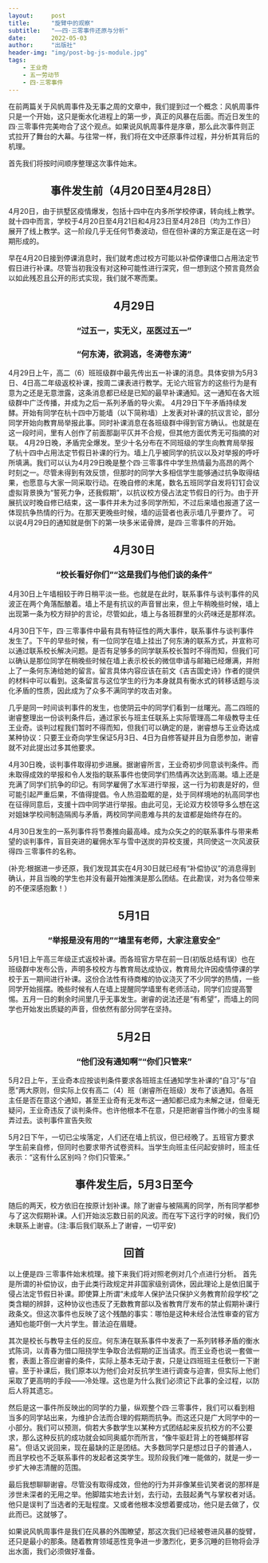 ```yaml
---
layout:     post
title:      "旋臂中的观察"
subtitle:   "——四·三零事件还原与分析"
date:       2022-05-03
author:     "出版社"
header-img: "img/post-bg-js-module.jpg"
tags:
    - 王业奇
    - 五一劳动节
    - 四·三零事件
---
```


在前两篇关于风帆周事件及无事之周的文章中，我们提到过一个概念：风帆周事件只是一个开始，这只是衡水化进程上的第一步，真正的风暴在后面。而近日发生的四·三零事件完美吻合了这个观点。如果说风帆周事件是序章，那么此次事件则正式拉开了舞台的大幕。与往常一样，我们将在文中还原事件过程，并分析其背后的机理。

首先我们将按时间顺序整理这次事件始末。

## <center> 事件发生前（4月20日至4月28日） </center>

4月20日，由于拱墅区疫情爆发，包括十四中在内多所学校停课，转向线上教学。就十四中而言，学校于4月20日至4月21日和4月23日至4月28日（均为工作日）展开了线上教学。这一阶段几乎无任何节奏波动，但在但补课的方案正是在这一时期形成的。 

早在4月20日接到停课消息时，我们就考虑过校方可能以补偿停课借口占用法定节假日进行补课。尽管当初我没有对这种可能性进行深究，但一想到这个预言竟然会以如此残忍且公开的形式实现，我们就不寒而栗。

## <center> 4月29日 </center>
### <center> “过五一，实无义，巫医过五一” </center>
### <center> “何东涛，欲洞逃，冬涛卷东涛” </center>

4月29日上午，高二（6）班班级群中最先传出五一补课的消息。具体安排为5月3日、4日高二年级返校补课，按周二课表进行教学。无论六班官方的这些行为是有意为之还是无意泄露，这条消息都已经是已知的最早补课通知。这一通知在各大班级群中广泛传播，并成为之后一系列矛盾的导火索。
4月29日下午矛盾持续发酵。开始有同学在杭十四中万能墙（以下简称墙）上发表对补课的抗议言论，部分同学开始向教育局举报此事。同时补课消息在各班级群中得到官方确认。也就是在这一段时间，里有人创作了前面那副平仄并不合规，但其他方面优秀无可指摘的对联。
4月29日晚，矛盾完全爆发。至少十名分布在不同班级的学生向教育局举报了杭十四中占用法定节假日补课的行为。墙上几乎被同学的抗议以及对举报的呼吁所填满。我们可以认为4月29日晚是整个四·三零事件中学生热情最为高昂的两个时刻之一。尽管未得到有效反馈，但那时的同学大多相信学生能够通过抗争取得结果，也愿意与大家一同采取行动。在晚自修的末尾，数名五班同学自发将钉钉会议虚拟背景换为“誓死力争，还我假期”，以抗议校方侵占法定节假日的行为。由于开展抗议时晚自修已结束，这一事件并未为过多同学所知，不过后来墙也报道了这一体现抗争热情的行为。在那天更晚些时候，墙的运营者也表示墙几乎要炸了。
可以说4月29日的通知就是倒下的第一块多米诺骨牌，是四·三零事件的开始。

## <center> 4月30日 </center>
### <center> “校长看好你们”“这是我们与他们谈的条件” </center>

4月30日上午墙相较于昨日稍平淡一些。也就是在此时，联系事件与谈判事件的风波正在两个角落酝酿着。墙上不是有抗议的声音冒出来，但上午稍晚些时候，墙上出现第一条为校方辩护的言论，尽管如此，墙上与各班群里的火药味还是那样浓。

4月30日下午，四·三零事件中最有具有特征性的两大事件，联系事件与谈判事件发生了。下午的早些时候，有一位同学在墙上挂出了何东涛的联系方式，并宣称可以通过联系校长解决问题。是否有足够多的同学联系校长暂时不得而知，但我们可以确认是那位同学在稍晚些时候在墙上表示校长的微信申请与邮箱已经爆满，并附上了一条何东涛给她的留言。留言具体内容应该在前文《吉吉国史诗》作者的提供的材料中可以看到。这条留言与这位学生的行为本身就具有衡水式的转移话题与淡化矛盾的性质，因此成为了众多不满同学的攻击对象。

几乎是同一时间谈判事件的发生，也使阴云中的同学们看到一丝曙光。高二四班的谢睿整理出一份谈判条件后，通过家长与班主任联系上实际管理高二年级教导主任王业奇。谈判过程我们暂时不得而知，但我们可以确定的是，谢睿想与王业奇达成某种协议：只要王业奇向学生保证5月3日、4日为自修答疑并且为自愿参加，谢睿就不对此提出过多其他要求。

4月30日晚，谈判事件取得初步进展。据谢睿所言，王业奇初步同意谈判条件。而未取得成效的举报和令人发指的联系事件也使同学们热情再次达到高潮。墙上还是充满了同学们抗争的印记。有同学雇佣了水军进行举报，这一行为初衷是好的，但可能引起严重后果，不值得提倡。令人热泪盈眶的是，处于同样境地的杭高同学也在征得同意后，支援十四中同学进行举报。由此可见，无论双方校领导多么想在这对姐妹学校间制造隔阂与矛盾，两校同学间患难与共的友谊都是始终存在的。

4月30日发生的一系列事件将节奏推向最高峰。成为众矢之的的联系事件与带来希望的谈判事件，盲目突进的雇佣水军与雪中送炭的异校支援，共同使这一次风波获得四·三零事件的名称。

(补充:根据进一步还原，我们发现其实在4月30日就已经有“补偿协议”的消息得到确认，并且当晚的学生也并没有最开始推演是那么团结。在此勘误，对为各位带来的不便深感抱歉！）

## <center> 5月1日 </center>
### <center> “举报是没有用的”“墙里有老师，大家注意安全” </center>

5月1日上午高三年级正式返校补课。而各班官方早在前一日(初版总结有误）也在班级群中发布公告，声明多校校方与教育局达成协议，教育局允许因疫情停课的学校于五一期间进行补课。这份合法性有待商榷的协议浇灭了不少同学的热情，一些同学开始摇摆。晚些时候有人在墙上提醒同学墙里有老师活动，同学们应提高警惕。五月一日的剩余时间里几乎无事发生。谢睿的说法还是“有希望”，而墙上的同学也开始发出质疑的声音，但依然有部分同学在坚持。

## <center> 5月2日 </center>
### <center> “他们没有通知啊”“你们只管来” </center>

5月2日上午，王业奇本应按谈判条件要求各班班主任通知学生补课的“自习”与“自愿”两大原则，但实际上仅有高二（4）班（谢睿所在班级）发布了该通知。各班主任是否在意这个通知，甚至王业奇有无发布这一通知都已成为未解之谜，但毫无疑问，王业奇违反了谈判条件。也许他根本不在意，只是把谢睿当作微小的虫豸糊弄过去。谈判事件宣告失败

5月2日下午，一切已尘埃落定，人们还在墙上抗议，但已经晚了。五班官方要求学生前来自修，但同时也要求带齐试卷资料。当学生向班主任问起安排时，班主任表示：“这有什么区别吗？你们只管来。”

## <center> 事件发生后，5月3日至今 </center>

随后的两天，校方依旧在按原计划补课。除了谢睿与被隔离的同学，所有同学都参与了这次假期补课。人们开始淡忘数日前的风波。而在写下这行字的时候，我们仍未联系上谢睿。(注:事后我们联系上了谢睿，一切平安)

## <center> 回首 </center>

以上便是四·三零事件始末梳理。接下来我们将对照老例对几个点进行分析。 
首先是所谓的补偿协议，由于此类行政规定并非国家级别调休，因此理论上是依旧属于侵占法定节假日补课。即使算上所谓“未成年人保护法只保护义务教育阶段学校”之类含糊的辨辞，这种协议也违反了无数教育部以及省教育厅发布的禁止假期补课行政条文。但这次事件也反映了这个残酷的事实：哪怕是这种未经合法性审查的官方通知也能吓倒一大片学生。普法迫在眉睫。

其次是校长与教导主任的反应。何东涛在联系事件中发表了一系列转移矛盾的衡水式陈词，以青春为借口阻挠学生争取合法假期的正当请求。而王业奇也说一套做一套，表面上答应谢睿的条件，实际上基本无动于衷，只是让四班班主任敷衍一下谢睿。至于补课后，我们原本以为他们会对反抗学生进行调查与迫害，但实际上他们采取了更高明的手段——冷处理。这也是为什么我们必须记下此事的全过程，以防后人将其遗忘。

然后是这一事件所反映出的同学的力量，纵观整个四·三零事件，我们可以看到相当多的同学站出来，为维护合法而合理的假期而抗争。而这还只是广大同学中的一小部分。我们可以预测，倘若大多数学生以某种方式团结起来反抗校方的不公要求，那么这种反抗的成功就会如同奥威尔而所言，“像牛驱赶背上的苍蝇那样容易”。但话又说回来，现在最缺的正是团结。大多数同学只是想过日子的普通人，而且学校也不乏联系事件的发起者这类学生。现阶段我们唯一能做的，就是一步一步扩大神志清醒的范围。

最后我想聊聊谢睿。尽管没有取得成效，但他的行为并非像某些讥笑者说的那样是涉世未深者的无用之举。他脚踏实地去计划，去行动，去鼓起勇气与掌权者对话。他只是误判了当选者的无耻程度。又或者他根本没想着要成功，他只是去做了，仅此而已。这就够了。

如果说风帆周事件是我们在风暴的外围瞭望，那这次我们已经被卷进风暴的旋臂，还只是最小的那条。随着教育领域恶性竞争进一步激烈化，更多沉睡的巨物将会浮出水面，我们必须做好准备。
